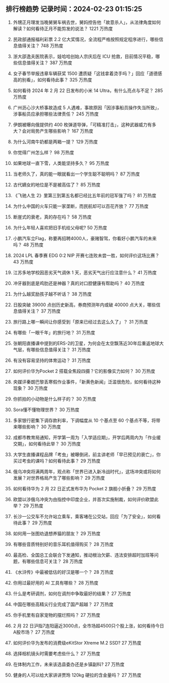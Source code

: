 
## 排行榜趋势 记录时间：2024-02-23 01:15:25
  
  1. 外甥正月理发当晚舅舅车祸去世，舅妈控告他「故意杀人」，从法律角度如何解读？如何看待正月不能剪发的说法？ 1221 万热度
    
  2. 民政部通报福利彩票 2.2 亿大奖情况，全流程严格按照规定程序进行，哪些信息值得关注？ 748 万热度
    
  3. 浙大邵逸夫医院表示，娃哈哈创始人宗庆后在 ICU 抢救，目前情况平稳，哪些信息值得关注？ 387 万热度
    
  4. 女子春节举报违章车辆获奖 1500 遭质疑「这钱拿着烫手吗？」回应「道德感高的别看」，如何看待此事？ 325 万热度
    
  5. 如何看待 2024 年 2 月 22 日发布的小米 14 Ultra，有什么亮点与不足？ 285 万热度
    
  6. 广州沥心沙大桥事故造成 5 人遇难，事故原因「因涉事船员操作失当所致」，涉事船员应承担哪些法律责任？ 245 万热度
    
  7. 伊朗被曝向俄提供约 400 枚弹道导弹，「可精准打击」，这种武器威力有多大？会对局势产生哪些影响？ 167 万热度
    
  8. 为什么河南牛奶都是两箱一提？ 129 万热度
    
  9. 你觉得广州怎么样？ 98 万热度
    
  10. 如果地球一直下雪，人类能坚持多久？ 95 万热度
    
  11. 当老师久了，真的能一眼就看出一个学生聪不聪明吗？ 87 万热度
    
  12. 古代嫡女的地位是不是被高估了？ 85 万热度
    
  13. 《飞驰人生 2》里第三到第五名都已经比五年前的冠军强了吗？ 81 万热度
    
  14. 为什么中国的火车只能一家垄断，而民航却可以百花齐放？ 77 万热度
    
  15. 断崖式的衰老，真的存在吗？ 58 万热度
    
  16. 为什么年轻人喜欢把旧手机给父母呢? 50 万热度
    
  17. 小鹏汽车立Flag，称要再招聘4000人，豪赌智驾，你看好小鹏汽车的未来吗？ 48 万热度
    
  18. 2024 LPL 春季赛 EDG 0:2 NIP 开赛七连败未尝一胜，如何评价这场比赛？ 43 万热度
    
  19. 江苏多地学校因恶劣天气调休 1 天，恶劣天气出行应注意什么？ 41 万热度
    
  20. 冲牙器到底是鸡肋还是神器？真的对口腔健康有帮助吗？ 40 万热度
    
  21. 为什么越奖励孩子越不听话？ 38 万热度
    
  22. 日股突破 39000 点创历史新高，券商预测年内或破 40000 点大关，哪些信息值得关注？ 37 万热度
    
  23. 旅行路上哪一瞬间让你感受到「原来已经过去这么久了」？ 31 万热度
    
  24. 有哪些「一眼千年」的旅行地？ 31 万热度
    
  25. 张朝阳直播课中提到的ERS-2的卫星，为何会在太空飘荡近30年后重返地球大气层，有哪些信息值得关注？ 31 万热度
    
  26. 有没有容易坚持的体育运动？ 31 万热度
    
  27. 如何评价华为Pocket 2 搭载全焦段四摄？它的影像实力如何？ 30 万热度
    
  28. 央媒评秦朗巴黎丢寒假作业事件，「新黄色新闻」泛滥很危险，如何看待这种现象？ 30 万热度
    
  29. 你抓拍的小动物是什么样子的？ 30 万热度
    
  30. Sora懂不懂物理世界？ 30 万热度
    
  31. 多家银行密集下调存款利率，下调幅度从 10 个基点至 60 个基点不等，将带来哪些影响？ 30 万热度
    
  32. 成都市教育局通知，开学第一周为「入学适应期」，开学后两周内为「作业缓交期」，如何看待此举？ 30 万热度
    
  33. 大学生直播课程品牌「考虫」被曝倒闭，前主讲老师「早已预见的衰亡」，你买过考虫的课吗？如何看待此事？ 29 万热度
    
  34. 俄乌冲突将满两周年，观点称「世界已进入新冷战时代」，这场冲突或将如何发展？对世界格局产生了哪些影响？ 29 万热度
    
  35. 如何看待华为 2 月 22 日正式发布华为 Pocket 2 旗舰小折叠？ 29 万热度
    
  36. 欧盟以涉俄乌冲突为由指控中印度企业，并首次实施制裁，如何评价欧盟此举？ 29 万热度
    
  37. 长沙一公交车不允许站立乘车，乘客堵在公交站，回应「为了安全」，如何看待此事？ 29 万热度
    
  38. 如何用一张图劝退想养猫的朋友？ 29 万热度
    
  39. 有哪些音质特别好的音乐耳机值得购买？ 28 万热度
    
  40. 最高检、全国总工会联合下发通知，推动根治欠薪、违法安排超时加班等问题，有哪些信息可关注？ 28 万热度
    
  41. 《水浒传》中最被低估的好汉是哪一个？ 28 万热度
    
  42. 你用过最好用的 AI 工具有哪些？ 28 万热度
    
  43. 什么是考研调剂，如何在调剂中争取最好的结果？ 27 万热度
    
  44. 中国在哪些高精尖行业完成了国产超越？ 27 万热度
    
  45. 你手机里有自家宠物的摆烂照吗？ 27 万热度
    
  46. 2 月 22 日沪指7连阳逼近3000点，全市场超4500只个股上涨，如何看待今日A股市场？ 27 万热度
    
  47. 如何评价华为发布的消费级eKitStor Xtreme M.2 SSD? 27 万热度
    
  48. 选择相机镜头时需要考虑些什么？ 27 万热度
    
  49. 在体制内工作，未来该选县委办还是乡镇副科? 27 万热度
    
  50. 健身的人可以给大家讲讲贾玲 120kg 硬拉的含金量吗？ 27 万热度
    